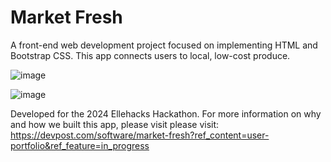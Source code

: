 # Market Fresh

A front-end web development project focused on implementing HTML and Bootstrap CSS. This app connects users to local, low-cost produce. 

![image](https://github.com/user-attachments/assets/ce9b92cf-8fbd-4ad8-81ef-b0d91dc72f6a)


![image](https://github.com/user-attachments/assets/15536bec-ebb6-4264-9424-9154f3464fa6)

Developed for the 2024 Ellehacks Hackathon. For more information on why and how we built this app, please visit please visit: https://devpost.com/software/market-fresh?ref_content=user-portfolio&ref_feature=in_progress
